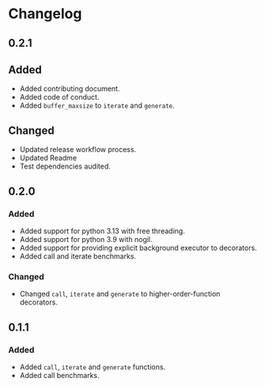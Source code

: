 
# Changelog

## 0.2.1

## Added

* Added contributing document.
* Added code of conduct.
* Added `buffer_maxsize` to `iterate` and `generate`.

## Changed

* Updated release workflow process.
* Updated Readme
* Test dependencies audited.

## 0.2.0

### Added<!--0.2.0-->

* Added support for python 3.13 with free threading.
* Added support for python 3.9 with nogil.
* Added support for providing explicit background executor to decorators.
* Added call and iterate benchmarks.

### Changed<!--0.2.0-->

* Changed `call`, `iterate` and `generate` to higher-order-function decorators.

## 0.1.1

### Added<!--0.1.1-->

* Added `call`, `iterate` and `generate` functions.
* Added call benchmarks.
